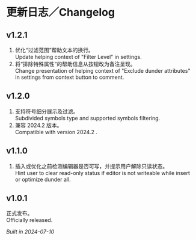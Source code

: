# 更新日志／Changelog

## v1.2.1

1. 优化“过滤范围”帮助文本的换行。  
   Update helping context of "Filter Level" in settings.
2. 将“排除特殊属性”的帮助信息从按钮改为备注呈现。  
   Change presentation of helping context of "Exclude dunder attributes" in settings from context button to comment.

## v1.2.0

1. 支持符号细分展示及过滤。  
   Subdivided symbols type and supported symbols filtering.
2. 兼容 2024.2 版本。  
   Compatible with version 2024.2 .

## v1.1.0

1. 插入或优化之前检测编辑器是否可写，并提示用户解除只读状态。  
   Hint user to clear read-only status if editor is not writeable while insert or optimize dunder all.

## v1.0.1

正式发布。  
Officially released.

_Built in 2024-07-10_
